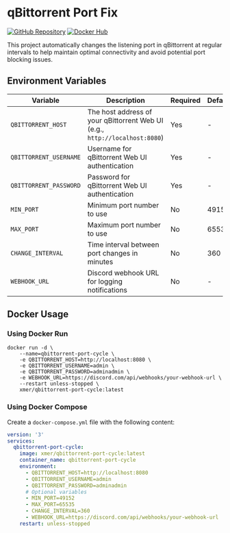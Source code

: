 # qBittorrent Port Fix

[![GitHub Repository](https://img.shields.io/badge/GitHub-Repository-blue)](https://github.com/xmerr/qbittorrent-port-cycle)  [![Docker Hub](https://img.shields.io/badge/Docker%20Hub-Repository-blue)](https://hub.docker.com/r/xmer/qbittorrent-port-cycle)

This project automatically changes the listening port in qBittorrent at regular intervals to help maintain optimal connectivity and avoid potential port blocking issues.

## Environment Variables

| Variable | Description | Required | Default |
|----------|-------------|----------|---------|
| `QBITTORRENT_HOST` | The host address of your qBittorrent Web UI (e.g., `http://localhost:8080`) | Yes | - |
| `QBITTORRENT_USERNAME` | Username for qBittorrent Web UI authentication | Yes | - |
| `QBITTORRENT_PASSWORD` | Password for qBittorrent Web UI authentication | Yes | - |
| `MIN_PORT` | Minimum port number to use | No | 49152 |
| `MAX_PORT` | Maximum port number to use | No | 65535 |
| `CHANGE_INTERVAL` | Time interval between port changes in minutes | No | 360 |
| `WEBHOOK_URL` | Discord webhook URL for logging notifications | No | - |

## Docker Usage

### Using Docker Run

```
docker run -d \
    --name=qbittorrent-port-cycle \
    -e QBITTORRENT_HOST=http://localhost:8080 \
    -e QBITTORRENT_USERNAME=admin \
    -e QBITTORRENT_PASSWORD=adminadmin \
    -e WEBHOOK_URL=https://discord.com/api/webhooks/your-webhook-url \
    --restart unless-stopped \
    xmer/qbittorrent-port-cycle:latest
```

### Using Docker Compose

Create a `docker-compose.yml` file with the following content:

```yaml
version: '3'
services:
  qbittorrent-port-cycle:
    image: xmer/qbittorrent-port-cycle:latest
    container_name: qbittorrent-port-cycle
    environment:
      - QBITTORRENT_HOST=http://localhost:8080
      - QBITTORRENT_USERNAME=admin
      - QBITTORRENT_PASSWORD=adminadmin
      # Optional variables
      - MIN_PORT=49152
      - MAX_PORT=65535
      - CHANGE_INTERVAL=360
      - WEBHOOK_URL=https://discord.com/api/webhooks/your-webhook-url
    restart: unless-stopped
```